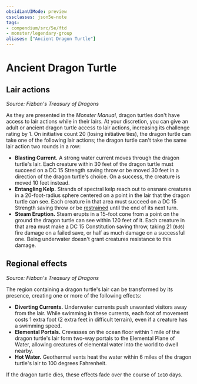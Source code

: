 ```yaml
---
obsidianUIMode: preview
cssclasses: json5e-note
tags:
- compendium/src/5e/ftd
- monster/legendary-group
aliases: ["Ancient Dragon Turtle"]
---
```

# Ancient Dragon Turtle

## Lair actions
_Source: Fizban's Treasury of Dragons_

As they are presented in the *Monster Manual*, dragon turtles don't have access to lair actions while in their lairs. At your discretion, you can give an adult or ancient dragon turtle access to lair actions, increasing its challenge rating by 1. On initiative count 20 (losing initiative ties), the dragon turtle can take one of the following lair actions; the dragon turtle can't take the same lair action two rounds in a row:

- **Blasting Current.** A strong water current moves through the dragon turtle's lair. Each creature within 30 feet of the dragon turtle must succeed on a DC 15 Strength saving throw or be moved 30 feet in a direction of the dragon turtle's choice. On a success, the creature is moved 10 feet instead.  
- **Entangling Kelp.** Strands of spectral kelp reach out to ensnare creatures in a 20-foot-radius sphere centered on a point in the lair that the dragon turtle can see. Each creature in that area must succeed on a DC 15 Strength saving throw or be [restrained](5E2014官方资源/规则/conditions.md#restrained) until the end of its next turn.  
- **Steam Eruption.** Steam erupts in a 15-foot cone from a point on the ground the dragon turtle can see within 120 feet of it. Each creature in that area must make a DC 15 Constitution saving throw, taking 21 (`6d6`) fire damage on a failed save, or half as much damage on a successful one. Being underwater doesn't grant creatures resistance to this damage.  

## Regional effects
_Source: Fizban's Treasury of Dragons_

The region containing a dragon turtle's lair can be transformed by its presence, creating one or more of the following effects:

- **Diverting Currents.** Underwater currents push unwanted visitors away from the lair. While swimming in these currents, each foot of movement costs 1 extra foot (2 extra feet in difficult terrain), even if a creature has a swimming speed.  
- **Elemental Portals.** Crevasses on the ocean floor within 1 mile of the dragon turtle's lair form two-way portals to the Elemental Plane of Water, allowing creatures of elemental water into the world to dwell nearby.  
- **Hot Water.** Geothermal vents heat the water within 6 miles of the dragon turtle's lair to 100 degrees Fahrenheit.  

If the dragon turtle dies, these effects fade over the course of `1d10` days.